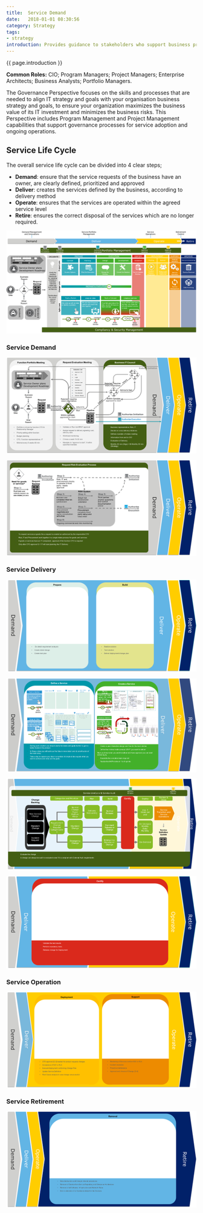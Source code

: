```yaml
---
title:  Service Demand
date:   2018-01-01 08:30:56
category: Strategy
tags:
- strategy
introduction: Provides guidance to stakeholders who support business processes with technology, and who are responsible for managing and measuring the resulting business outcomes. Helps stakeholders understand how to update staff skills and organizational processes necessary to ensure business governance in the cloud.
---
```

{{ page.introduction }} 

**Common Roles:** CIO; Program Managers; Project Managers; Enterprise Architects; Business Analysts; Portfolio Managers.

The Governance Perspective focuses on the skills and processes that are needed to align IT strategy and goals with your organisation business strategy and goals, to ensure your organization maximizes the business value of its IT investment and minimizes the business risks.
This Perspective includes Program Management and Project Management capabilities that support governance processes for service adoption and ongoing operations. 

## Service Life Cycle
The overall service life cycle can be divided into 4 clear steps; 
* **Demand**: ensure that the service requests of the business have an owner, are clearly defined, prioritized and approved
* **Deliver**: creates the services defined by the business, according to delivery method 
* **Operate**: ensures that the services are operated within the agreed service level
* **Retire**: ensures the correct disposal of the services which are no longer required.

![portfolio](/assets/framework/portfolio.png)

### Service Demand
![portfolio](/assets/framework/infunnel.png)

![portfolio](/assets/framework/riskassesment.png)

### Service Delivery
![portfolio](/assets/framework/inpipeline-waterfall.png)

![portfolio](/assets/framework/inpipeline-agile.png)

![portfolio](/assets/framework/changemanagement.png)

![portfolio](/assets/framework/certify.png)

### Service Operation
![portfolio](/assets/framework/inproduction.png)

### Service Retirement
![portfolio](/assets/framework/retire.png)
